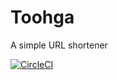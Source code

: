 # Toohga
A simple URL shortener

[![CircleCI](https://circleci.com/gh/jarne/Toohga.svg?style=svg&circle-token=185df0a06d48a602df7d3db656e82186c89d4868)](https://circleci.com/gh/jarne/Toohga)
